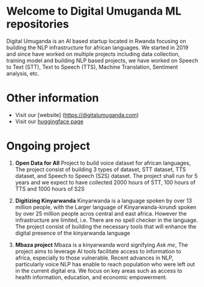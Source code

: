 # Welcome to Digital Umuganda ML repositories

Digital Umuganda is an AI based startup located in Rwanda focusing on building the NLP infrastructure for african languages. We started in 2019 and since have worked on multiple projects including data collection, training model and building NLP based projects, we have worked on Speech to Text (STT), Text to Speech (TTS), Machine Translation, Sentiment analysis, etc.

# Other information

- Visit our [website] (https://digitalumuganda.com)
- Visit our [huggingface page](https://huggingface.co/DigitalUmuganda)

# Ongoing project

1. **Open Data for All**
Project to build voice dataset for african languages, The project consist of building 3 types of dataset, STT dataset, TTS dataset, and Speech to Speech (S2S) dataset. The project shall run for 5 years and we expect to have collected 2000 hours of STT, 100 hours of TTS and 1000 hours of S2S

2. **Digitizing Kinyarwanda**
Kinyarwanda is a language spoken by over 13 million people, with the Larger language of Kinyarwanda-kirundi spoken by over 25 million people acros central and east africa. However the infrastructure are limited, i.e. There are no spell checker in the language. The project consist of building the necessary tools that will enhance the digital presence of the kinyarwanda language 

3. **Mbaza project**
Mbaza is a kinyarwanda word signifying *Ask me*, The project aims to leverage AI tools facilitate access to information to africa, especially to those vulnerable. Recent advances in NLP, particularly voice NLP has enable to reach population who were left out in the current digital era. We focus on key areas such as access to health information, education, and economic empowerment.


